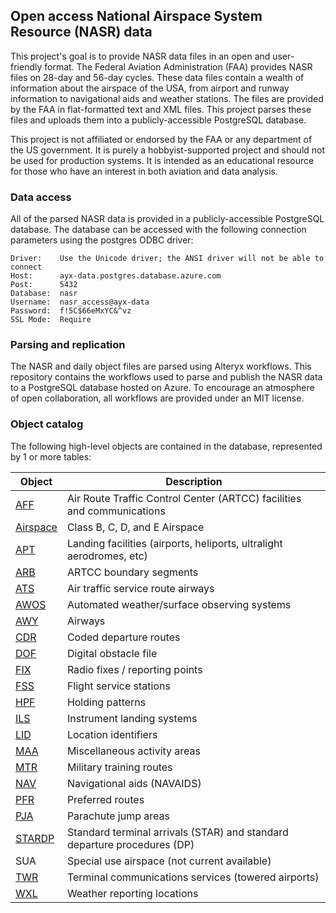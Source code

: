 ## Open access National Airspace System Resource (NASR) data

This project's goal is to provide NASR data files in an open and user-friendly format. The Federal Aviation Administration (FAA) provides NASR files on 28-day and 56-day cycles. These data files contain a wealth of information about the airspace of the USA, from airport and runway information to navigational aids and weather stations. The files are provided by the FAA in flat-formatted text and XML files. This project parses these files and uploads them into a publicly-accessible PostgreSQL database.

This project is not affiliated or endorsed by the FAA or any department of the US government. It is purely a hobbyist-supported project and should not be used for production systems. It is intended as an educational resource for those who have an interest in both aviation and data analysis.

### Data access

All of the parsed NASR data is provided in a publicly-accessible PostgreSQL database. The database can be accessed with the following connection parameters using the postgres ODBC driver:

```
Driver:    Use the Unicode driver; the ANSI driver will not be able to connect
Host:      ayx-data.postgres.database.azure.com
Post:      5432
Database:  nasr
Username:  nasr_access@ayx-data
Password:  f!5C$66eMxYC&^vz
SSL Mode:  Require
```

### Parsing and replication

The NASR and daily object files are parsed using Alteryx workflows. This repository contains the workflows used to parse and publish the NASR data to a PostgreSQL database hosted on Azure. To encourage an atmosphere of open collaboration, all workflows are provided under an MIT license.

### Object catalog

The following high-level objects are contained in the database, represented by 1 or more tables:

|Object                       |Description|
|-----------------------------|-----------|
|[AFF](/doc/AFF.md)           |Air Route Traffic Control Center (ARTCC) facilities and communications|
|[Airspace](/doc.Airspace.md) |Class B, C, D, and E Airspace|
|[APT](/doc/APT.md)           |Landing facilities (airports, heliports, ultralight aerodromes, etc)|
|[ARB](/doc/ARB.md)           |ARTCC boundary segments|
|[ATS](/doc/ATS.md)           |Air traffic service route airways|
|[AWOS](/doc/AWOS.md)         |Automated weather/surface observing systems|
|[AWY](/doc/AWY.md)           |Airways|
|[CDR](/doc/CDR.md)           |Coded departure routes|
|[DOF](/doc/DOF.md)           |Digital obstacle file|
|[FIX](/doc/FIX.md)           |Radio fixes / reporting points|
|[FSS](/doc/FSS.md)           |Flight service stations|
|[HPF](/doc/HPF.md)           |Holding patterns|
|[ILS](/doc/ILS.md)           |Instrument landing systems|
|[LID](/doc/LID.md)           |Location identifiers|
|[MAA](/doc/MAA.md)           |Miscellaneous activity areas|
|[MTR](/doc/MTR.md)           |Military training routes|
|[NAV](/doc/NAV.md)           |Navigational aids (NAVAIDS)|
|[PFR](/doc/PFR.md)           |Preferred routes|
|[PJA](/doc/PJA.md)           |Parachute jump areas|
|[STARDP](/doc/STARDP.md)     |Standard terminal arrivals (STAR) and standard departure procedures (DP)|
|SUA                          |Special use airspace (not current available)|
|[TWR](/doc/TWR.md)           |Terminal communications services (towered airports)|
|[WXL](/doc/WXL.md)           |Weather reporting locations|
